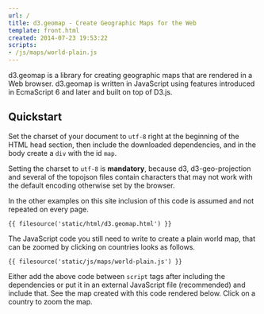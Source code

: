 ```yaml
---
url: /
title: d3.geomap - Create Geographic Maps for the Web
template: front.html
created: 2014-07-23 19:53:22
scripts:
- /js/maps/world-plain.js
---
```

d3.geomap is a library for creating geographic maps that are rendered in a Web browser. d3.geomap is written in JavaScript using features introduced in EcmaScript 6 and later and built on top of D3.js.

## Quickstart

Set the charset of your document to `utf-8` right at the beginning of the HTML head section, then include the downloaded dependencies, and in the body create a `div` with the id `map`.

Setting the charset to `utf-8` is **mandatory**, because d3, d3-geo-projection and several of the topojson files contain characters that may not work with the default encoding otherwise set by the browser.

In the other examples on this site inclusion of this code is assumed and not repeated on every page.

    {{ filesource('static/html/d3.geomap.html') }}

The JavaScript code you still need to write to create a plain world map, that can be zoomed by clicking on countries looks as follows.

    {{ filesource('static/js/maps/world-plain.js') }}

Either add the above code between `script` tags after including the dependencies or put it in an external JavaScript file (recommended) and include that. See the map created with this code rendered below. Click on a country to zoom the map.